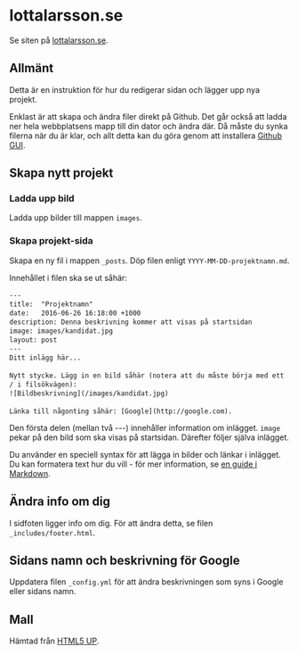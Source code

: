 lottalarsson.se
===
Se siten på [lottalarsson.se](http://lottalarsson.se).

## Allmänt
Detta är en instruktion för hur du redigerar sidan och lägger upp nya projekt.

Enklast är att skapa och ändra filer direkt på Github. Det går också att ladda ner hela webbplatsens mapp till din dator och ändra där. Då måste du synka filerna när du är klar, och allt detta kan du göra genom att installera [Github GUI](https://desktop.github.com/).

## Skapa nytt projekt
### Ladda upp bild
Ladda upp bilder till mappen `images`.

### Skapa projekt-sida
Skapa en ny fil i mappen `_posts`. Döp filen enligt `YYYY-MM-DD-projektnamn.md`.

Innehållet i filen ska se ut såhär:

    ---
	title:  "Projektnamn"
	date:   2016-06-26 16:18:00 +1000
	description: Denna beskrivning kommer att visas på startsidan
	image: images/kandidat.jpg
	layout: post
	---
	Ditt inlägg här...

	Nytt stycke. Lägg in en bild såhär (notera att du måste börja med ett / i filsökvägen):
	![Bildbeskrivning](/images/kandidat.jpg)

	Länka till någonting såhär: [Google](http://google.com).

Den första delen (mellan två ---) innehåller information om inlägget. `image` pekar på den bild som ska visas på startsidan.
Därefter följer själva inlägget.

Du använder en speciell syntax för att lägga in bilder och länkar i inlägget. Du kan formatera text hur du vill - för mer information, se [en guide i Markdown](https://guides.github.com/features/mastering-markdown/).

## Ändra info om dig
I sidfoten ligger info om dig. För att ändra detta, se filen `_includes/footer.html`.

## Sidans namn och beskrivning för Google
Uppdatera filen `_config.yml` för att ändra beskrivningen som syns i Google eller sidans namn.

## Mall
Hämtad från [HTML5 UP](https://html5up.net/uploads/demos/phantom/).
